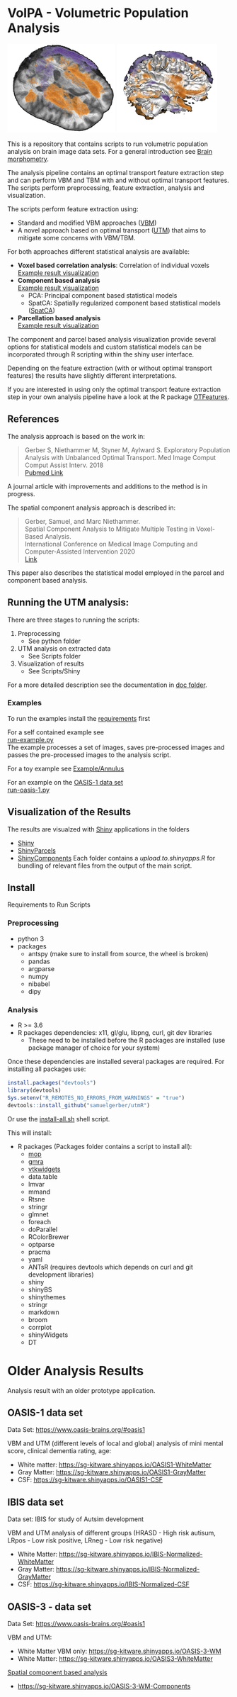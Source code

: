# VolPA - Volumetric Population Analysis
![UTM Example](Figures/UTM-3D-example.png )
![UTM Example](Figures/UTM-3D-example-2.png )

This is a repository that contains scripts to run volumetric population analysis
on brain image data sets.  For a general introduction see 
[Brain morphometry](https://en.wikipedia.org/wiki/Brain_morphometry).

The analysis pipeline contains an optimal transport feature extraction step and can 
perform VBM and TBM with and without optimal transport features. The scripts 
perform preprocessing, feature extraction, analysis and visualization. 

The scripts perform feature extraction using:
- Standard and modified VBM approaches 
  ([VBM](https://en.wikipedia.org/wiki/Voxel-based_morphometry))
- A novel approach based on optimal transport 
  ([UTM](https://www.ncbi.nlm.nih.gov/pmc/articles/PMC6547365/)) that aims to mitigate some concerns with VBM/TBM.

For both approaches different statistical analysis are available:

- **Voxel based correlation analysis**: Correlation of individual voxels<br/>
  [Example result visualization](https://sg-kitware.shinyapps.io/OASIS-1-GM/)
- **Component based analysis**<br/>
  [Example result visualization](https://sg-kitware.shinyapps.io/OASIS-1-GM-Components/)
  - PCA: Principal component based statistical models
  - SpatCA: Spatially regularized component based statistical models 
    ([SpatCA](https://link.springer.com/chapter/10.1007/978-3-030-59728-3_65))
- **Parcellation based analysis**<br/>
  [Example result visualization](https://sg-kitware.shinyapps.io/OASIS-1-GM-Parcels/)

The component and parcel based analysis visualization provide several options
for statistical models and custom statistical models can be incorporated
through R scripting within the shiny user interface.

Depending on the feature extraction (with or without optimal transport
features) the results have slightly different interpretations.

If you are interested in using only the optimal transport feature extraction
step in your own analysis pipeline have a look at the R package
[OTFeatures](https://github.com/samuelgerber/OTFeatures).


## References 
The analysis approach is based on the work in:
> Gerber S, Niethammer M, Styner M, Aylward S. 
> Exploratory Population Analysis with Unbalanced Optimal Transport. 
> Med Image Comput Comput Assist Interv. 2018  
> [Pubmed Link](https://pubmed.ncbi.nlm.nih.gov/31172134/)

A journal article with improvements and additions to the method is in progress.

The spatial component analysis approach is described in:
> Gerber, Samuel, and Marc Niethammer.  
> Spatial Component Analysis to Mitigate Multiple Testing in Voxel-Based Analysis.  
> International Conference on Medical Image Computing and Computer-Assisted Intervention 2020  
> [Link](https://link.springer.com/chapter/10.1007/978-3-030-59728-3_65)

This paper also describes the statistical model employed in the parcel and component based analysis.



## Running the UTM analysis:

There are three stages to running the scripts:
1. Preprocessing
   - See python folder
2. UTM analysis on extracted data
   - See Scripts folder
3. Visualization of results
   - See Scripts/Shiny

For a more detailed description see the documentation in [doc folder](doc).


### Examples

To run the examples install the [requirements](#requirements-to-run-scripts) first 

For a self contained example see  
[run-example.py](python/run-example.py)  
The example processes a set of images, saves pre-processed images 
and passes the pre-processed images to the analysis script.

For a toy example see [Example/Annulus](Example/Annulus)

For an example on the [OASIS-1 data set](https://www.oasis-brains.org/)  
[run-oasis-1.py](python/run-oasis-1.py)

## Visualization of the Results
The results are visualzed with [Shiny](https://shiny.rstudio.com/) applications in the folders
 - [Shiny](./Scripts/Shiny/app.R)
 - [ShinyParcels](./Scripts/ShinyParcels/app.R)
 - [ShinyComponents](./Scripts/ShinyComponents/app.R)
Each folder contains a *upload.to.shinyapps.R* for bundling of relevant files from the output of the main script.

## Install
Requirements to Run Scripts

### Preprocessing
- python 3
- packages
  - antspy (make sure to install from source, the wheel is broken)
  - pandas
  - argparse
  - numpy
  - nibabel
  - dipy

### Analysis
- R >= 3.6
- R packages dependencies: x11, gl/glu, libpng, curl, git dev libraries
  - These need to be installed before the R packages are installed (use package manager of choice for your system)

Once these dependencies are installed several packages are required. For installing all packages use:
```R
install.packages("devtools")
library(devtools)
Sys.setenv("R_REMOTES_NO_ERRORS_FROM_WARNINGS" = "true")
devtools::install_github("samuelgerber/utmR")
```
Or use the [install-all.sh](./Scripts/Packages) shell script.

This will install:
- R packages (Packages folder contains a script to install all):
  - [mop](https://github.com/samuelgerber/mop)
  - [gmra](https://github.com/samuelgerber/mop)
  - [vtkwidgets](https://github.com/samuelgerber/vtkwidgets)
  - data.table
  - lmvar
  - mmand
  - Rtsne
  - stringr
  - glmnet
  - foreach
  - doParallel
  - RColorBrewer
  - optparse
  - pracma
  - yaml
  - ANTsR (requires devtools which depends on curl and git development libraries)
  - shiny
  - shinyBS
  - shinythemes
  - stringr
  - markdown
  - broom
  - corrplot
  - shinyWidgets
  - DT



# Older Analysis Results
Analysis result with an older prototype application.

## OASIS-1 data set
Data Set: https://www.oasis-brains.org/#oasis1

VBM and UTM (different levels of local and global) analysis of 
mini mental score, clinical dementia rating, age:
- White matter: https://sg-kitware.shinyapps.io/OASIS1-WhiteMatter
- Gray Matter: https://sg-kitware.shinyapps.io/OASIS1-GrayMatter
- CSF: https://sg-kitware.shinyapps.io/OASIS1-CSF

## IBIS data set
Data set: IBIS for study of Autsim development

VBM and UTM analysis of different groups 
(HRASD - High risk autisum, LRpos - Low risk positive, LRneg - Low risk negative)
- White Matter: https://sg-kitware.shinyapps.io/IBIS-Normalized-WhiteMatter
- Gray Matter: https://sg-kitware.shinyapps.io/IBIS-Normalized-GrayMatter
- CSF: https://sg-kitware.shinyapps.io/IBIS-Normalized-CSF

## OASIS-3 - data set
Data Set: https://www.oasis-brains.org/#oasis1

VBM and UTM:
- White Matter VBM only: https://sg-kitware.shinyapps.io/OASIS-3-WM
- White Matter: https://sg-kitware.shinyapps.io/OASIS3-WhiteMatter

[Spatial component based analysis](https://link.springer.com/chapter/10.1007/978-3-030-59728-3_65)
- https://sg-kitware.shinyapps.io/OASIS-3-WM-Components




